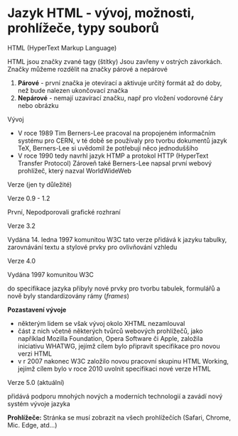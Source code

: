 # Jazyk HTML - vývoj, možnosti, prohlížeče, typy souborů
HTML (HyperText Markup Language)

HTML jsou značky zvané tagy (štítky) Jsou zavřeny v ostrých závorkách. Značky můžeme rozdělit na značky párové a nepárové

1. **Párové** - první značka je otevírací a aktivuje určitý formát až do doby, než bude nalezen ukončovací značka
1. **Nepárové** - nemají uzavírací značku, např pro vložení vodorovné čáry nebo obrázku

Vývoj

- V roce 1989 Tim Berners-Lee pracoval na propojeném informačním systému pro CERN, v té době se používaly pro tvorbu dokumentů jazyk TeX, Berners-Lee si uvědomil že potřebují něco jednoduššího
- V roce 1990 tedy navrhl jazyk HTMP a protokol HTTP (HyperText Transfer Protocol) Zároveň také Berners-Lee napsal první webový prohlížeč, který nazval WorldWideWeb

Verze (jen ty důležité)

Verze 0.9 - 1.2

První, Nepodporovali grafické rozhraní

Verze 3.2

Vydána 14. ledna 1997 komunitou W3C tato verze přidává k jazyku tabulky, zarovnávání textu a stylové prvky pro ovlivňování vzhledu

Verze 4.0

Vydána 1997 komunitou W3C

do specifikace jazyka přibyly nové prvky pro tvorbu tabulek, formulářů a nově byly standardizovány rámy (*frames*)

**Pozastavení vývoje**

* některým lidem se však vývoj okolo XHTML nezamlouval
* část z nich včetně některých tvůrců webových prohlížečů, jako například Mozilla Foundation, Opera Software či Apple, založila iniciativu WHATWG, jejímž cílem bylo připravit specifikace pro novou verzi HTML
* v r 2007 nakonec W3C založilo novou pracovní skupinu HTML Working, jejímž cílem bylo v roce 2010 uvolnit specifikaci nové verze HTML

Verze 5.0 (aktuální)

přidává podporu mnohých nových a moderních technologií a zavádí nový systém vývoje jazyka

**Prohlížeče:** Stránka se musí zobrazit na všech prohlížečích (Safari, Chrome, Mic. Edge, atd…)
